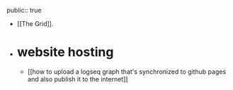 public:: true

- [[The Grid]].
- # website hosting
	- [[how to upload a logseq graph that's synchronized to github pages and also publish it to the internet]]
